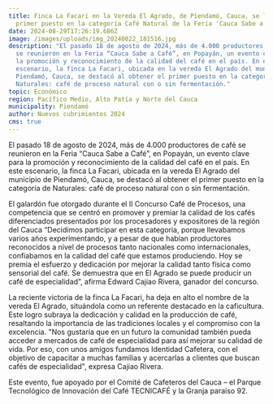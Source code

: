 ```yaml
---
title: Finca La Facari en la Vereda El Agrado, de Piendamó, Cauca, se lleva el
  primer puesto en la categoría Café Natural de la Feria 'Cauca Sabe a Café.
date: 2024-08-29T17:26:19.686Z
image: /images/uploads/img_20240822_181516.jpg
description: "El pasado 18 de agosto de 2024, más de 4.000 productores de café
  se reunieron en la Feria “Cauca Sabe a Café”, en Popayán, un evento clave para
  la promoción y reconocimiento de la calidad del café en el país. En este
  escenario, la finca La Facari, ubicada en la vereda El Agrado del municipio de
  Piendamó, Cauca, se destacó al obtener el primer puesto en la categoría de
  Naturales: café de proceso natural con o sin fermentación."
topic: Económico
region: Pacífico Medio, Alto Patía y Norte del Cauca
municipality: Piendamó
author: Nuevos cubrimientos 2024
cms: true
---
```

El pasado 18 de agosto de 2024, más de 4.000 productores de café se reunieron en la Feria “Cauca Sabe a Café”, en Popayán, un evento clave para la promoción y reconocimiento de la calidad del café en el país. En este escenario, la finca La Facari, ubicada en la vereda El Agrado del municipio de Piendamó, Cauca, se destacó al obtener el primer puesto en la categoría de Naturales: café de proceso natural con o sin fermentación.


El galardón fue otorgado durante el II Concurso Café de Procesos, una competencia que se centró en promover y premiar la calidad de los cafés diferenciados presentados por los procesadores y expositores de la región del Cauca “Decidimos participar en esta categoria, porque llevabamos varios años experimentando, y a pesar de que habían productores reconocidos a nivel de procesos tanto nacionales como internacionales, confiabamos en la calidad del café que estamos produciendo. Hoy se premia el esfuerzo y dedicación por mejorar la calidad tanto física como sensorial del café.  Se demuestra que en El Agrado se puede producir un café de especialidad”, afirma Edward Cajiao Rivera, ganador del concurso. 


La reciente victoria de la finca La Facari, ha deja en alto el nombre de la vereda El Agrado, situándola como un referente destacado en la caficultura. Este logro subraya la dedicación y calidad en la producción de café, resaltando la importancia de las tradiciones locales y el compromiso con la excelencia. "Nos gustaría que en un futuro la comunidad también pueda acceder a mercados de café de especialidad para así mejorar su calidad de vida. Por eso, con unos amigos fundamos Identidad Cafetera, con el objetivo de capacitar a muchas familias y acercarlas a clientes que buscan cafés de especialidad", expresa Cajiao Rivera. 

Este evento, fue apoyado por el Comité de Cafeteros del Cauca – el Parque Tecnológico de Innovación del Café TECNICAFÉ y la Granja paraíso 92. 


